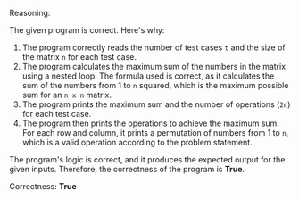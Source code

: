 Reasoning:

The given program is correct. Here's why:

1. The program correctly reads the number of test cases `t` and the size of the matrix `n` for each test case.
2. The program calculates the maximum sum of the numbers in the matrix using a nested loop. The formula used is correct, as it calculates the sum of the numbers from 1 to `n` squared, which is the maximum possible sum for an `n x n` matrix.
3. The program prints the maximum sum and the number of operations (`2n`) for each test case.
4. The program then prints the operations to achieve the maximum sum. For each row and column, it prints a permutation of numbers from 1 to `n`, which is a valid operation according to the problem statement.

The program's logic is correct, and it produces the expected output for the given inputs. Therefore, the correctness of the program is **True**.

Correctness: **True**